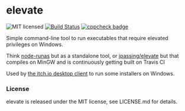 
# elevate

![MIT licensed](https://img.shields.io/badge/license-MIT-blue.svg)
[![Build Status](https://ci.itch.ovh/job/elevate/badge/icon)](https://ci.itch.ovh/job/elevate/)
[![cppcheck badge](https://img.shields.io/badge/cppcheck-vigilant-ff69b4.svg)](https://github.com/itchio/elevate/blob/master/.travis.yml)

Simple command-line tool to run executables that require elevated
privileges on Windows.

Think [node-runas][] but as a standalone tool, or [jpassing/elevate][]
but that compiles on MinGW and is continuously getting built on Travis CI

[node-runas]: https://github.com/atom/node-runas
[jpassing/elevate]: https://github.com/jpassing/elevate

Used by [the itch.io desktop client][] to run some installers on
Windows.

[the itch.io desktop client]: https://github.com/itchio/itchio-app

### License

elevate is released under the MIT license, see LICENSE.md for details.
